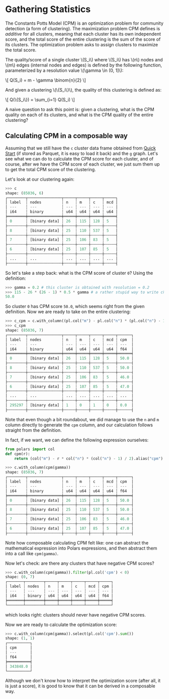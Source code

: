 # Gathering Statistics

The Constants Potts Model (CPM) is an optimization problem for community detection (a form of clustering).
The maximization problem CPM defines is *additive* for all clusters, meaning that
each cluster has its own independent score, and the total score of the entire clustering
is the sum of the score of its clusters. The optimization problem asks to assign clusters
to maximize the total score.

The quality/score of a single cluster \\(S_i\\) where \\(S_i\\) has \\(n\\) nodes and \\(m\\)
edges (internal nodes and edges) is defined by the following function, parameterized
by a resolution value \\(\gamma \in (0, 1]\\):

\\[
    Q(S_i) = m - \gamma \binom{n}{2}
\\]

And given a clustering \\(\\{S_i\\}\\), the quality of this clustering is defined as:

\\[
    Q(\\{S_i\\}) = \sum_{i=1} Q(S_i)
\\]

A naive question to ask this point is: given a clustering, what is the CPM quality on each of its clusters,
and what is the CPM quality of the entire clustering?

## Calculating CPM in a composable way

Assuming that we still have the `c` cluster data frame obtained from [Quick Start](./quick_start.md) (if stored as Parquet,
it is easy to load it back) and the `g` graph. Let's see what we can do to calculate the CPM score for each cluster,
and of course, after we have the CPM score of each cluster, we just sum them up to get the total CPM score of the clustering.

Let's look at our clustering again:

```python
>>> c
shape: (85036, 6)
┌────────┬───────────────┬─────┬─────┬─────┬─────┐
│ label  ┆ nodes         ┆ n   ┆ m   ┆ c   ┆ mcd │
│ ---    ┆ ---           ┆ --- ┆ --- ┆ --- ┆ --- │
│ i64    ┆ binary        ┆ u64 ┆ u64 ┆ u64 ┆ u64 │
╞════════╪═══════════════╪═════╪═════╪═════╪═════╡
│ 0      ┆ [binary data] ┆ 26  ┆ 115 ┆ 128 ┆ 5   │
├╌╌╌╌╌╌╌╌┼╌╌╌╌╌╌╌╌╌╌╌╌╌╌╌┼╌╌╌╌╌┼╌╌╌╌╌┼╌╌╌╌╌┼╌╌╌╌╌┤
│ 8      ┆ [binary data] ┆ 25  ┆ 110 ┆ 537 ┆ 5   │
├╌╌╌╌╌╌╌╌┼╌╌╌╌╌╌╌╌╌╌╌╌╌╌╌┼╌╌╌╌╌┼╌╌╌╌╌┼╌╌╌╌╌┼╌╌╌╌╌┤
│ 7      ┆ [binary data] ┆ 25  ┆ 106 ┆ 83  ┆ 5   │
├╌╌╌╌╌╌╌╌┼╌╌╌╌╌╌╌╌╌╌╌╌╌╌╌┼╌╌╌╌╌┼╌╌╌╌╌┼╌╌╌╌╌┼╌╌╌╌╌┤
│ 6      ┆ [binary data] ┆ 25  ┆ 107 ┆ 85  ┆ 5   │
├╌╌╌╌╌╌╌╌┼╌╌╌╌╌╌╌╌╌╌╌╌╌╌╌┼╌╌╌╌╌┼╌╌╌╌╌┼╌╌╌╌╌┼╌╌╌╌╌┤
│ ...    ┆ ...           ┆ ... ┆ ... ┆ ... ┆ ... │
├╌╌╌╌╌╌╌╌┼╌╌╌╌╌╌╌╌╌╌╌╌╌╌╌┼╌╌╌╌╌┼╌╌╌╌╌┼╌╌╌╌╌┼╌╌╌╌╌┤
```

So let's take a step back: what is the CPM score of cluster `0`? Using the definition:

```python
>>> gamma = 0.2 # this cluster is obtained with resolution = 0.2
>>> 115 - 26 * (26 - 1) * 0.5 * gamma # a rather stupid way to write choose2
50.0
```

So cluster `0` has CPM score `50.0`, which seems right from the given definition. Now we are ready to take on the entire clustering:
```python
>>> c_cpm = c.with_column((pl.col("m") - pl.col("n") * (pl.col("n") - 1) * 0.5 * gamma).alias("cpm"))
>>> c_cpm
shape: (85036, 7)
┌────────┬───────────────┬─────┬─────┬─────┬─────┬──────┐
│ label  ┆ nodes         ┆ n   ┆ m   ┆ c   ┆ mcd ┆ cpm  │
│ ---    ┆ ---           ┆ --- ┆ --- ┆ --- ┆ --- ┆ ---  │
│ i64    ┆ binary        ┆ u64 ┆ u64 ┆ u64 ┆ u64 ┆ f64  │
╞════════╪═══════════════╪═════╪═════╪═════╪═════╪══════╡
│ 0      ┆ [binary data] ┆ 26  ┆ 115 ┆ 128 ┆ 5   ┆ 50.0 │
├╌╌╌╌╌╌╌╌┼╌╌╌╌╌╌╌╌╌╌╌╌╌╌╌┼╌╌╌╌╌┼╌╌╌╌╌┼╌╌╌╌╌┼╌╌╌╌╌┼╌╌╌╌╌╌┤
│ 8      ┆ [binary data] ┆ 25  ┆ 110 ┆ 537 ┆ 5   ┆ 50.0 │
├╌╌╌╌╌╌╌╌┼╌╌╌╌╌╌╌╌╌╌╌╌╌╌╌┼╌╌╌╌╌┼╌╌╌╌╌┼╌╌╌╌╌┼╌╌╌╌╌┼╌╌╌╌╌╌┤
│ 7      ┆ [binary data] ┆ 25  ┆ 106 ┆ 83  ┆ 5   ┆ 46.0 │
├╌╌╌╌╌╌╌╌┼╌╌╌╌╌╌╌╌╌╌╌╌╌╌╌┼╌╌╌╌╌┼╌╌╌╌╌┼╌╌╌╌╌┼╌╌╌╌╌┼╌╌╌╌╌╌┤
│ 6      ┆ [binary data] ┆ 25  ┆ 107 ┆ 85  ┆ 5   ┆ 47.0 │
├╌╌╌╌╌╌╌╌┼╌╌╌╌╌╌╌╌╌╌╌╌╌╌╌┼╌╌╌╌╌┼╌╌╌╌╌┼╌╌╌╌╌┼╌╌╌╌╌┼╌╌╌╌╌╌┤
│ ...    ┆ ...           ┆ ... ┆ ... ┆ ... ┆ ... ┆ ...  │
├╌╌╌╌╌╌╌╌┼╌╌╌╌╌╌╌╌╌╌╌╌╌╌╌┼╌╌╌╌╌┼╌╌╌╌╌┼╌╌╌╌╌┼╌╌╌╌╌┼╌╌╌╌╌╌┤
│ 295297 ┆ [binary data] ┆ 1   ┆ 0   ┆ 1   ┆ 0   ┆ 0.0  │
├╌╌╌╌╌╌╌╌┼╌╌╌╌╌╌╌╌╌╌╌╌╌╌╌┼╌╌╌╌╌┼╌╌╌╌╌┼╌╌╌╌╌┼╌╌╌╌╌┼╌╌╌╌╌╌┤
```

Note that even though a bit roundabout, we did manage to use the `n` and `m` column directly
to generate the `cpm` column, and our calculation follows straight from the definition.

In fact, if we want, we can define the following expression ourselves:

```python
from polars import col
def cpm(r):
    return (col("m") - r * col("n") * (col("n") - 1) / 2).alias("cpm")
```

```python
>>> c.with_column(cpm(gamma))
shape: (85036, 7)
┌────────┬───────────────┬─────┬─────┬─────┬─────┬──────┐
│ label  ┆ nodes         ┆ n   ┆ m   ┆ c   ┆ mcd ┆ cpm  │
│ ---    ┆ ---           ┆ --- ┆ --- ┆ --- ┆ --- ┆ ---  │
│ i64    ┆ binary        ┆ u64 ┆ u64 ┆ u64 ┆ u64 ┆ f64  │
╞════════╪═══════════════╪═════╪═════╪═════╪═════╪══════╡
│ 0      ┆ [binary data] ┆ 26  ┆ 115 ┆ 128 ┆ 5   ┆ 50.0 │
├╌╌╌╌╌╌╌╌┼╌╌╌╌╌╌╌╌╌╌╌╌╌╌╌┼╌╌╌╌╌┼╌╌╌╌╌┼╌╌╌╌╌┼╌╌╌╌╌┼╌╌╌╌╌╌┤
│ 8      ┆ [binary data] ┆ 25  ┆ 110 ┆ 537 ┆ 5   ┆ 50.0 │
├╌╌╌╌╌╌╌╌┼╌╌╌╌╌╌╌╌╌╌╌╌╌╌╌┼╌╌╌╌╌┼╌╌╌╌╌┼╌╌╌╌╌┼╌╌╌╌╌┼╌╌╌╌╌╌┤
│ 7      ┆ [binary data] ┆ 25  ┆ 106 ┆ 83  ┆ 5   ┆ 46.0 │
├╌╌╌╌╌╌╌╌┼╌╌╌╌╌╌╌╌╌╌╌╌╌╌╌┼╌╌╌╌╌┼╌╌╌╌╌┼╌╌╌╌╌┼╌╌╌╌╌┼╌╌╌╌╌╌┤
│ 6      ┆ [binary data] ┆ 25  ┆ 107 ┆ 85  ┆ 5   ┆ 47.0 │
├╌╌╌╌╌╌╌╌┼╌╌╌╌╌╌╌╌╌╌╌╌╌╌╌┼╌╌╌╌╌┼╌╌╌╌╌┼╌╌╌╌╌┼╌╌╌╌╌┼╌╌╌╌╌╌┤
```

Note how composable calculating CPM felt like: one can abstract the mathematical
expression into Polars expressions, and then abstract them into a call like `cpm(gamma)`.

Now let's check: are there any clusters that have negative CPM scores?

```python
>>> c.with_column(cpm(gamma)).filter(pl.col('cpm') < 0)
shape: (0, 7)
┌───────┬────────┬─────┬─────┬─────┬─────┬─────┐
│ label ┆ nodes  ┆ n   ┆ m   ┆ c   ┆ mcd ┆ cpm │
│ ---   ┆ ---    ┆ --- ┆ --- ┆ --- ┆ --- ┆ --- │
│ i64   ┆ binary ┆ u64 ┆ u64 ┆ u64 ┆ u64 ┆ f64 │
╞═══════╪════════╪═════╪═════╪═════╪═════╪═════╡
└───────┴────────┴─────┴─────┴─────┴─────┴─────┘
```

which looks right: clusters should never have negative CPM scores.

Now we are ready to calculate the optimization score:

```python
>>> c.with_column(cpm(gamma)).select(pl.col('cpm').sum())
shape: (1, 1)
┌──────────┐
│ cpm      │
│ ---      │
│ f64      │
╞══════════╡
│ 343848.0 │
└──────────┘
```

Although we don't know how to interpret the optimization score (after all, it is just a score), it is good to
know that it can be derived in a composable way.